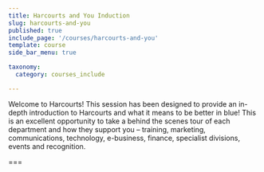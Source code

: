 ```yaml
---
title: Harcourts and You Induction
slug: harcourts-and-you
published: true
include_page: '/courses/harcourts-and-you'
template: course
side_bar_menu: true

taxonomy:
  category: courses_include

---
```


Welcome to Harcourts! This session has been designed to provide an in-depth introduction to Harcourts and what it means to be better in blue! 
This is an excellent opportunity to take a behind the scenes tour of each department and how they support you – training, marketing, communications, technology, e-business, finance, specialist divisions, events and recognition.

===
